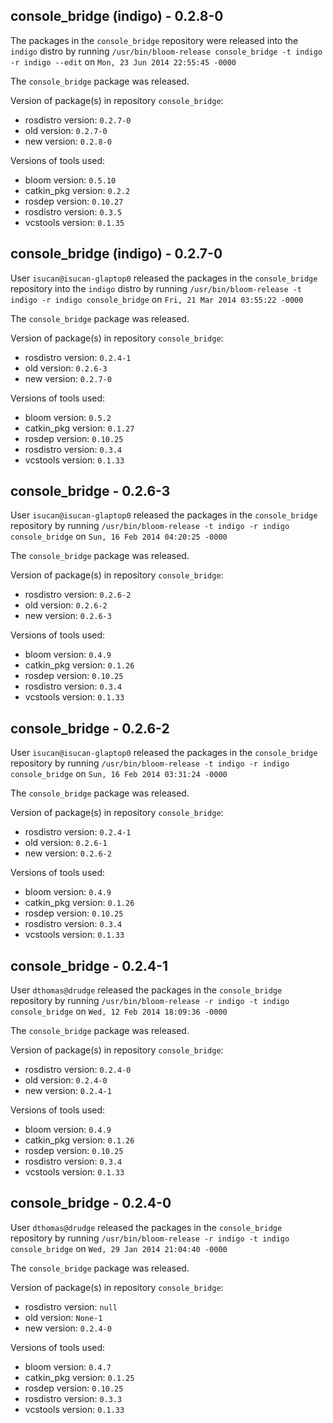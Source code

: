 ## console_bridge (indigo) - 0.2.8-0

The packages in the `console_bridge` repository were released into the `indigo` distro by running `/usr/bin/bloom-release console_bridge -t indigo -r indigo --edit` on `Mon, 23 Jun 2014 22:55:45 -0000`

The `console_bridge` package was released.

Version of package(s) in repository `console_bridge`:
- rosdistro version: `0.2.7-0`
- old version: `0.2.7-0`
- new version: `0.2.8-0`

Versions of tools used:
- bloom version: `0.5.10`
- catkin_pkg version: `0.2.2`
- rosdep version: `0.10.27`
- rosdistro version: `0.3.5`
- vcstools version: `0.1.35`


## console_bridge (indigo) - 0.2.7-0

User `isucan@isucan-glaptop0` released the packages in the `console_bridge` repository into the `indigo` distro by running `/usr/bin/bloom-release -t indigo -r indigo console_bridge` on `Fri, 21 Mar 2014 03:55:22 -0000`

The `console_bridge` package was released.

Version of package(s) in repository `console_bridge`:
- rosdistro version: `0.2.4-1`
- old version: `0.2.6-3`
- new version: `0.2.7-0`

Versions of tools used:
- bloom version: `0.5.2`
- catkin_pkg version: `0.1.27`
- rosdep version: `0.10.25`
- rosdistro version: `0.3.4`
- vcstools version: `0.1.33`


## console_bridge - 0.2.6-3

User `isucan@isucan-glaptop0` released the packages in the `console_bridge` repository by running `/usr/bin/bloom-release -t indigo -r indigo console_bridge` on `Sun, 16 Feb 2014 04:20:25 -0000`

The `console_bridge` package was released.

Version of package(s) in repository `console_bridge`:
- rosdistro version: `0.2.6-2`
- old version: `0.2.6-2`
- new version: `0.2.6-3`

Versions of tools used:
- bloom version: `0.4.9`
- catkin_pkg version: `0.1.26`
- rosdep version: `0.10.25`
- rosdistro version: `0.3.4`
- vcstools version: `0.1.33`


## console_bridge - 0.2.6-2

User `isucan@isucan-glaptop0` released the packages in the `console_bridge` repository by running `/usr/bin/bloom-release -t indigo -r indigo console_bridge` on `Sun, 16 Feb 2014 03:31:24 -0000`

The `console_bridge` package was released.

Version of package(s) in repository `console_bridge`:
- rosdistro version: `0.2.4-1`
- old version: `0.2.6-1`
- new version: `0.2.6-2`

Versions of tools used:
- bloom version: `0.4.9`
- catkin_pkg version: `0.1.26`
- rosdep version: `0.10.25`
- rosdistro version: `0.3.4`
- vcstools version: `0.1.33`


## console_bridge - 0.2.4-1

User `dthomas@drudge` released the packages in the `console_bridge` repository by running `/usr/bin/bloom-release -r indigo -t indigo console_bridge` on `Wed, 12 Feb 2014 18:09:36 -0000`

The `console_bridge` package was released.

Version of package(s) in repository `console_bridge`:
- rosdistro version: `0.2.4-0`
- old version: `0.2.4-0`
- new version: `0.2.4-1`

Versions of tools used:
- bloom version: `0.4.9`
- catkin_pkg version: `0.1.26`
- rosdep version: `0.10.25`
- rosdistro version: `0.3.4`
- vcstools version: `0.1.33`


## console_bridge - 0.2.4-0

User `dthomas@drudge` released the packages in the `console_bridge` repository by running `/usr/bin/bloom-release -r indigo -t indigo console_bridge` on `Wed, 29 Jan 2014 21:04:40 -0000`

The `console_bridge` package was released.

Version of package(s) in repository `console_bridge`:
- rosdistro version: `null`
- old version: `None-1`
- new version: `0.2.4-0`

Versions of tools used:
- bloom version: `0.4.7`
- catkin_pkg version: `0.1.25`
- rosdep version: `0.10.25`
- rosdistro version: `0.3.3`
- vcstools version: `0.1.33`


